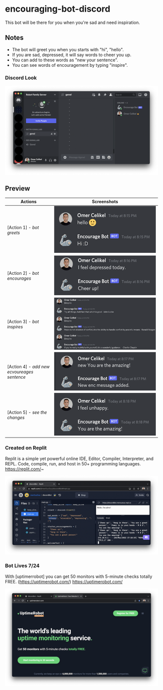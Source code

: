 # encouraging-bot-discord
 This bot will be there for you when you're sad and need inspiration.

## Notes
- The bot will greet you when you starts with "hi", "hello".
- If you are sad, depressed, it will say words to cheer you up.
- You can add to these words as "new your sentence".
- You can see words of encouragement by typing "inspire".


### Discord Look
![screenshot1](screenshots/small/discordLook.png)


## Preview

Actions                                                                    | Screenshots
---                                                                        |---
[Action 1] - *bot greets*                                                  | ![screen1](screenshots/small/hello.png) 
[Action 2] - *bot encourages*                                              | ![screen2](screenshots/small/encourage.png)
[Action 3] - *bot inspires*                                                | ![screen3](screenshots/small/inspire.png)
[Action 4] - *add new ecvoureages sentence*                                | ![screen4](screenshots/small/addNew.png)
[Action 5] - *see the changes*                                             | ![screen5](screenshots/small/seeNew.png)


### Created on Replit
Replit is a simple yet powerful online IDE, Editor, Compiler, Interpreter, and REPL. Code, compile, run, and host in 50+ programming languages.
https://replit.com/~

![screenshot2](screenshots/small/replitLook.png)

### Bot Lives 7/24
With [uptimerrobot] you can get 50 monitors with 5-minute checks totally FREE. (https://uptimerobot.com/)
https://uptimerobot.com/

![screenshot3](screenshots/small/monitoringService.png)


